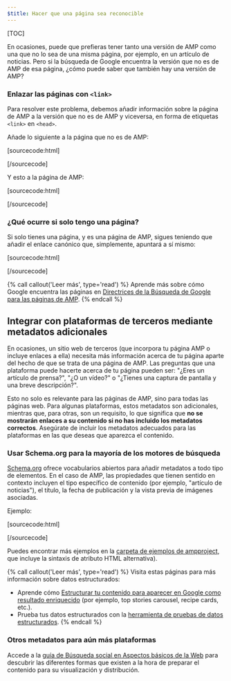 ```yaml
---
$title: Hacer que una página sea reconocible
---
```

[TOC]

En ocasiones, puede que prefieras tener tanto una versión de AMP como una que no lo sea de una misma página, por ejemplo, en un artículo de noticias. Pero si la búsqueda de Google encuentra la versión que no es de AMP de esa página, ¿cómo puede saber que también hay una versión de AMP?

### Enlazar las páginas con `<link>`

Para resolver este problema, debemos añadir información sobre la página de AMP a la versión que no es de AMP y viceversa, en forma de etiquetas `<link>` en `<head>`.

Añade lo siguiente a la página que no es de AMP:

[sourcecode:html]
<link rel="amphtml" href="https://www.example.com/url/to/amp/document.html">
[/sourcecode]

Y esto a la página de AMP:

[sourcecode:html]
<link rel="canonical" href="https://www.example.com/url/to/full/document.html">
[/sourcecode]

### ¿Qué ocurre si solo tengo una página?

Si solo tienes una página, y es una página de AMP, sigues teniendo que añadir el enlace canónico que, simplemente, apuntará a sí mismo:

[sourcecode:html]
<link rel="canonical" href="https://www.example.com/url/to/amp/document.html">
[/sourcecode]

{% call callout('Leer más', type='read') %}
Aprende más sobre cómo Google encuentra las páginas en [Directrices de la Búsqueda de Google para las páginas de AMP](https://support.google.com/webmasters/answer/6340290).
{% endcall %}

## Integrar con plataformas de terceros mediante metadatos adicionales

En ocasiones, un sitio web de terceros (que incorpora tu página AMP o incluye enlaces a ella) necesita más información acerca de tu página aparte del hecho de que se trata de una página de AMP. Las preguntas que una plataforma puede hacerte acerca de tu página pueden ser: "¿Eres un artículo de prensa?", "¿O un vídeo?" o "¿Tienes una captura de pantalla y una breve descripción?".

Esto no solo es relevante para las páginas de AMP, sino para todas las páginas web. Para algunas plataformas, estos metadatos son adicionales, mientras que, para otras, son un requisito, lo que significa que **no se mostrarán enlaces a su contenido si no has incluido los metadatos correctos**. Asegúrate de incluir los metadatos adecuados para las plataformas en las que deseas que aparezca el contenido.

### Usar Schema.org para la mayoría de los motores de búsqueda

[Schema.org](http://schema.org/) ofrece vocabularios abiertos para añadir metadatos a todo tipo de elementos. En el caso de AMP, las propiedades que tienen sentido en contexto incluyen el tipo específico de contenido (por ejemplo, "artículo de noticias"), el título, la fecha de publicación y la vista previa de imágenes asociadas.

Ejemplo:

[sourcecode:html]
<script type="application/ld+json">
  {
    "@context": "http://schema.org",
    "@type": "NewsArticle",
    "mainEntityOfPage": "http://cdn.ampproject.org/article-metadata.html",
    "headline": "Lorem Ipsum",
    "datePublished": "1907-05-05T12:02:41Z",
    "dateModified": "1907-05-05T12:02:41Z",
    "description": "The Catiline Orations continue to beguile engineers and designers alike -- but can it stand the test of time?",
    "author": {
      "@type": "Person",
      "name": "Jordan M Adler"
    },
    "publisher": {
      "@type": "Organization",
      "name": "Google",
      "logo": {
        "@type": "ImageObject",
        "url": "http://cdn.ampproject.org/logo.jpg",
        "width": 600,
        "height": 60
      }
    },
    "image": {
      "@type": "ImageObject",
      "url": "http://cdn.ampproject.org/leader.jpg",
      "height": 2000,
      "width": 800
    }
  }
</script>
[/sourcecode]

Puedes encontrar más ejemplos en la [carpeta de ejemplos de ampproject](https://github.com/ampproject/amphtml/tree/master/examples/metadata-examples), que incluye la sintaxis de atributo HTML alternativa).

{% call callout('Leer más', type='read') %} Visita estas páginas para más información sobre datos estructurados:

* Aprende cómo [Estructurar tu contenido para aparecer en Google como resultado enriquecido](https://developers.google.com/search/docs/guides/mark-up-content) (por ejemplo, top stories carousel, recipe cards, etc.).
* Prueba tus datos estructurados con la [herramienta de pruebas de datos estructurados](https://developers.google.com/structured-data/testing-tool/).
{% endcall %}

### Otros metadatos para aún más plataformas

Accede a la [guía de Búsqueda social en Aspectos básicos de la Web](https://developers.google.com/web/fundamentals/discovery-and-monetization/social-discovery/) para descubrir las diferentes formas que existen a la hora de preparar el contenido para su visualización y distribución.
